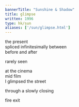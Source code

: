 ```yaml
---
bannerTitle: "Sunshine & Shadow" 
title: glimpse
written: 1996
type: hk/sun
aliases: ['/sun/glimpse.html']
---
```


the present  
spliced infinitesimally between  
before and after


rarely seen


at the cinema  
mid film  
I glimpsed the street


through a slowly closing


fire exit
